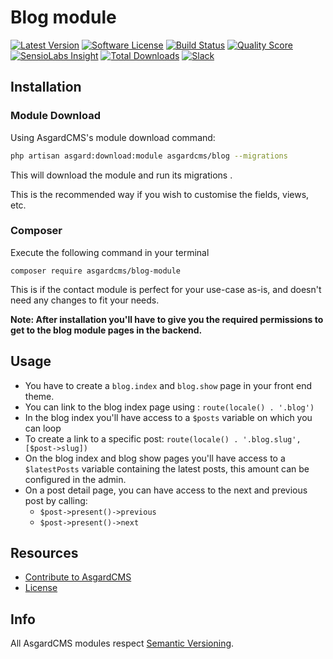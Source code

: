 # Blog module

[![Latest Version](https://img.shields.io/github/release/asgardcms/blog.svg?style=flat-square)](https://github.com/asgardcms/blog/releases)
[![Software License](https://img.shields.io/badge/license-MIT-brightgreen.svg?style=flat-square)](LICENSE.md)
[![Build Status](https://img.shields.io/travis/AsgardCms/Blog/2.0.svg?style=flat-square)](https://travis-ci.org/AsgardCms/Blog)
[![Quality Score](https://img.shields.io/scrutinizer/g/asgardcms/blog.svg?style=flat-square)](https://scrutinizer-ci.com/g/asgardcms/blog)
[![SensioLabs Insight](https://img.shields.io/sensiolabs/i/c54f38d9-20fb-41e8-b2be-bdeb7144ad4b.svg)](https://insight.sensiolabs.com/projects/c54f38d9-20fb-41e8-b2be-bdeb7144ad4b)
[![Total Downloads](https://img.shields.io/packagist/dt/asgardcms/blog-module.svg?style=flat-square)](https://packagist.org/packages/asgardcms/blog-module)
[![Slack](http://slack.asgardcms.com/badge.svg)](http://slack.asgardcms.com/)


## Installation

### Module Download

Using AsgardCMS's module download command:

``` bash
php artisan asgard:download:module asgardcms/blog --migrations
```

This will download the module and run its migrations .

This is the recommended way if you wish to customise the fields, views, etc.

### Composer
Execute the following command in your terminal

    composer require asgardcms/blog-module

This is if the contact module is perfect for your use-case as-is, and doesn't need any changes to fit your needs.


**Note: After installation you'll have to give you the required permissions to get to the blog module pages in the backend.**


## Usage

- You have to create a `blog.index` and `blog.show` page in your front end theme.
- You can link to the blog index page using : `route(locale() . '.blog')`
- In the blog index you'll have access to a `$posts` variable on which you can loop
- To create a link to a specific post: `route(locale() . '.blog.slug', [$post->slug])`
- On the blog index and blog show pages you'll have access to a `$latestPosts` variable containing the latest posts, this amount can be configured in the admin.
- On a post detail page, you can have access to the next and previous post by calling:
    - `$post->present()->previous`
    - `$post->present()->next`


## Resources

- [Contribute to AsgardCMS](CONTRIBUTING.md)
- [License](LICENSE.md)


## Info

All AsgardCMS modules respect [Semantic Versioning](http://semver.org/).
